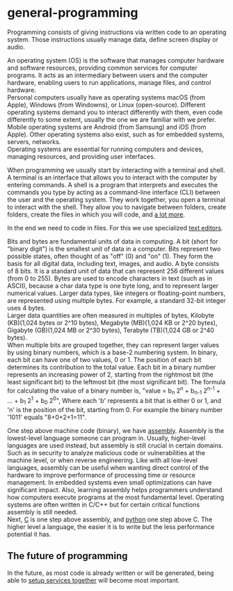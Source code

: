 # general-programming

Programming consists of giving instructions via written code to an operating system. Those instructions usually manage data, define screen display or audio.

An operating system (OS) is the software that manages computer hardware and software resources, providing common services for computer programs. It acts as an intermediary between users and the computer hardware, enabling users to run applications, manage files, and control hardware.<br>
Personal computers usually have as operating systems macOS (from Apple), Windows (from Windowns), or Linux (open-source). Different operating systems demand you to interact differently with them, even code differently to some extent, usually the one we are familiar with we prefer. Mobile operating systems are Android (from Samsung) and iOS (from Apple). Other operating systems also exist, such as for embedded systems, servers, networks.<br>
Operating systems are essential for running computers and devices, managing resources, and providing user interfaces.

When programming we usually start by interacting with a terminal and shell. A terminal is an interface that allows you to interact with the computer by entering commands. A shell is a program that interprets and executes the commands you type by acting as a command-line interface (CLI) between the user and the operating system. They work together, you open a terminal to interact with the shell. They allow you to navigate between folders, create folders, create the files in which you will code, and [a lot more](https://github.com/artainmo/general-programming/tree/main/shell).

In the end we need to code in files. For this we use specialized [text editors](https://github.com/artainmo/general-programming/tree/main/text-editors).

Bits and bytes are fundamental units of data in computing. A bit (short for "binary digit") is the smallest unit of data in a computer. Bits represent two possible states, often thought of as "off" (0) and "on" (1). They form the basis for all digital data, including text, images, and audio. A byte consists of 8 bits. It is a standard unit of data that can represent 256 different values (from 0 to 255). Bytes are used to encode characters in text (such as in ASCII), because a char data type is one byte long, and to represent larger numerical values. Larger data types, like integers or floating-point numbers, are represented using multiple bytes. For example, a standard 32-bit integer uses 4 bytes.<br>
Larger data quantities are often measured in multiples of bytes, Kilobyte (KB)(1,024 bytes or 2^10 bytes), Megabyte (MB)(1,024 KB or 2^20 bytes), Gigabyte (GB)(1,024 MB or 2^30 bytes), Terabyte (TB)(1,024 GB or 2^40 bytes).<br>
When multiple bits are grouped together, they can represent larger values by using binary numbers, which is a base-2 numbering system. In binary, each bit can have one of two values, 0 or 1. The position of each bit determines its contribution to the total value. Each bit in a binary number represents an increasing power of 2, starting from the rightmost bit (the least significant bit) to the leftmost bit (the most significant bit). The formula for calculating the value of a binary number is, "value = b<sub>n</sub> 2<sup>n</sup> + b<sub>n-1</sub> 2<sup>n-1</sup> + ... + b<sub>1</sub> 2<sup>1</sup> + b<sub>0</sub> 2<sup>0</sup>", Where each 'b' represents a bit that is either 0 or 1, and 'n' is the position of the bit, starting from 0. For example the binary number '1011' equals "8+0+2+1=11". 

One step above machine code (binary), we have [assembly](https://github.com/artainmo/general-programming/tree/main/languages/assembly). Assembly is the lowest-level language someone can program in. Usually, higher-level languages are used instead, but assembly is still crucial in certain domains. Such as in security to analyze malicious code or vulnerabilities at the machine level, or when reverse engineering. Like with all low-level languages, assembly can be useful when wanting direct control of the hardware to improve performance of processing time or resource management. In embedded systems even small optimizations can have significant impact. Also, learning assembly helps programmers understand how computers execute programs at the most fundamental level. Operating systems are often written in C/C++ but for certain critical functions assembly is still needed.<br>
Next, [C](https://github.com/artainmo/general-programming/tree/main/languages/c) is one step above assembly, and [python](https://github.com/artainmo/general-programming/tree/main/languages/python) one step above C. The higher level a language, the easier it is to write but the less performance potential it has.

## The future of programming
In the future, as most code is already written or will be generated, being able to [setup services together](https://github.com/artainmo/DevOps) will become most important.
